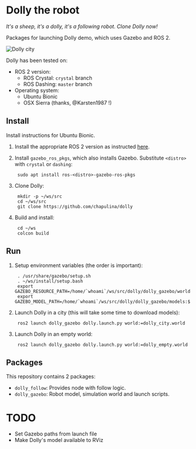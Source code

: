 # Dolly the robot

_It's a sheep, it's a dolly, it's a following robot. Clone Dolly now!_

Packages for launching Dolly demo, which uses Gazebo and ROS 2.

![Dolly city](dolly.gif)

Dolly has been tested on:

* ROS 2 version:
    * ROS Crystal: `crystal` branch
    * ROS Dashing: `master` branch
* Operating system:
    * Ubuntu Bionic
    * OSX Sierra (thanks, @Karsten1987 !)

## Install

Install instructions for Ubuntu Bionic.

1. Install the appropriate ROS 2 version as instructed [here](https://index.ros.org/doc/ros2/Installation/Linux-Install-Debians/).

1. Install `gazebo_ros_pkgs`, which also installs Gazebo. Substitute `<distro>` with `crystal` or `dashing`:

        sudo apt install ros-<distro>-gazebo-ros-pkgs

1. Clone Dolly:

        mkdir -p ~/ws/src
        cd ~/ws/src
        git clone https://github.com/chapulina/dolly

1. Build and install:

        cd ~/ws
        colcon build

## Run

1. Setup environment variables (the order is important):

        . /usr/share/gazebo/setup.sh
        . ~/ws/install/setup.bash
        export GAZEBO_RESOURCE_PATH=/home/`whoami`/ws/src/dolly/dolly_gazebo/worlds:${GAZEBO_RESOURCE_PATH}
        export GAZEBO_MODEL_PATH=/home/`whoami`/ws/src/dolly/dolly_gazebo/models:${GAZEBO_MODEL_PATH}

1. Launch Dolly in a city (this will take some time to download models):

        ros2 launch dolly_gazebo dolly.launch.py world:=dolly_city.world

1. Launch Dolly in an empty world:

        ros2 launch dolly_gazebo dolly.launch.py world:=dolly_empty.world

## Packages

This repository contains 2 packages:

* `dolly_follow`: Provides node with follow logic.
* `dolly_gazebo`: Robot model, simulation world and launch scripts.

# TODO

* Set Gazebo paths from launch file
* Make Dolly's model available to RViz

